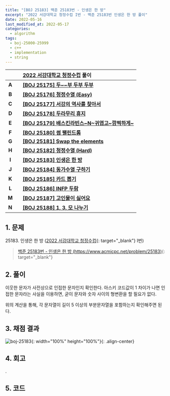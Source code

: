 ```yaml
---
title: "[BOJ 25183] 백준 25183번 - 인생은 한 방"
excerpt: "2022 서강대학교 청정수컵 I번 - 백준 25183번 인생은 한 방 풀이"
date: 2022-05-16
last_modified_at: 2022-05-17
categories:
  - algorithm
tags:
  - boj-25000-25999
  - c++
  - implementation
  - string
---
```


|||[2022 서강대학교 청정수컵](https://burningfalls.github.io/contest/sogang-baekjoon-contest/) 풀이|
|:---:|:---:|:---|
|**A**||**[[BOJ 25175] 두~~부 두부 두부](https://burningfalls.github.io/algorithm/boj-25175/)**|
|**B**||**[[BOJ 25176] 청정수열 (Easy)](https://burningfalls.github.io/algorithm/boj-25176/)**|
|**C**||**[[BOJ 25177] 서강의 역사를 찾아서](https://burningfalls.github.io/algorithm/boj-25177/)**|
|**D**||**[[BOJ 25178] 두라무리 휴지](https://burningfalls.github.io/algorithm/boj-25178/)**|
|**E**||**[[BOJ 25179] 배스킨라빈스~N~귀엽고~깜찍하게~](https://burningfalls.github.io/algorithm/boj-25179/)**|
|**F**||**[[BOJ 25180] 썸 팰린드롬](https://burningfalls.github.io/algorithm/boj-25180/)**|
|**G**||**[[BOJ 25181] Swap the elements](https://burningfalls.github.io/algorithm/boj-25181/)**|
|**H**||**[[BOJ 25182] 청정수열 (Hard)](https://burningfalls.github.io/algorithm/boj-25182/)**|
|**I**||**[[BOJ 25183] 인생은 한 방](https://burningfalls.github.io/algorithm/boj-25183/)**|
|**J**||**[[BOJ 25184] 동가수열 구하기](https://burningfalls.github.io/algorithm/boj-25184/)**|
|**K**||**[[BOJ 25185] 카드 뽑기](https://burningfalls.github.io/algorithm/boj-25185/)**|
|**L**||**[[BOJ 25186] INFP 두람](https://burningfalls.github.io/algorithm/boj-25186/)**|
|**M**||**[[BOJ 25187] 고인물이 싫어요](https://burningfalls.github.io/algorithm/boj-25187/)**|
|**N**||**[[BOJ 25188] 1, 3, 모 나누기](https://burningfalls.github.io/algorithm/boj-25188/)**|

## 1. 문제
$25183$. 인생은 한 방 ([2022 서강대학교 청정수컵](https://burningfalls.github.io/contest/sogang-baekjoon-contest/){: target="_blank"} I번)

> [백준 25183번 - 인생은 한 방 (https://www.acmicpc.net/problem/25183)](https://www.acmicpc.net/problem/25183){: target="_blank"}

## 2. 풀이

이웃한 문자가 사전상으로 인접한 문자인지 확인한다. 아스키 코드값이 $1$ 차이가 나면 인접한 문자라는 사실을 이용하면, 굳이 문자와 숫자 사이의 형변환을 할 필요가 없다.

위의 계산을 통해, 각 문자열이 길이 5 이상의 부분문자열을 포함하는지 확인해주면 된다.

## 3. 채점 결과

![boj-25183](https://user-images.githubusercontent.com/30232837/168542483-fd2dbb7c-5626-4340-8b71-389c856fcf79.png "boj-25183"){: width="100%" height="100%"}{: .align-center}

## 4. 회고

.

## 5. 코드

<script src="https://gist.github.com/BurningFalls/d2c68c178b14c5bfffbb1d7a33ec6a7e.js"></script>